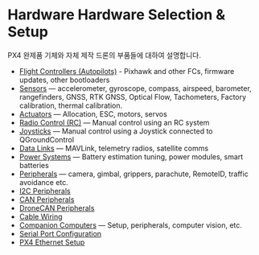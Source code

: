 # Hardware Hardware Selection & Setup

PX4 완제품 기체와 자체 제작 드론의 부품들에 대하여 설명합니다.

- [Flight Controllers (Autopilots)](../flight_controller/index.md) - Pixhawk and other FCs, firmware updates, other bootloaders
- [Sensors](../sensor/index.md) — accelerometer, gyroscope, compass, airspeed, barometer, rangefinders, GNSS, RTK GNSS, Optical Flow, Tachometers, Factory calibration, thermal calibration.
- [Actuators](../actuators/index.md) — Allocation, ESC, motors, servos
- [Radio Control (RC)](../getting_started/rc_transmitter_receiver.md) — Manual control using an RC system
- [Joysticks](../config/joystick.md) — Manual control using a Joystick connected to QGroundControl
- [Data Links](../data_links/index.md) — MAVLink, telemetry radios, satellite comms
- [Power Systems](../power_systems/index.md) — Battery estimation tuning, power modules, smart batteries
- [Peripherals](../peripherals/index.md) — camera, gimbal, grippers, parachute, RemoteID, traffic avoidance etc.
- [I2C Peripherals](../sensor_bus/i2c_general.md)
- [CAN Peripherals](../can/index.md)
- [DroneCAN Peripherals](../dronecan/index.md)
- [Cable Wiring](../assembly/cable_wiring.md)
- [Companion Computers](../companion_computer/index.md) — Setup, peripherals, computer vision, etc.
- [Serial Port Configuration](../peripherals/serial_configuration.md)
- [PX4 Ethernet Setup](../advanced_config/ethernet_setup.md)
